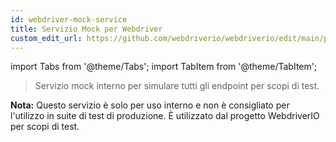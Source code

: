 ```yaml
---
id: webdriver-mock-service
title: Servizio Mock per Webdriver
custom_edit_url: https://github.com/webdriverio/webdriverio/edit/main/packages/wdio-webdriver-mock-service/README.md
---
```


import Tabs from '@theme/Tabs';
import TabItem from '@theme/TabItem';

> Servizio mock interno per simulare tutti gli endpoint per scopi di test.

__Nota:__ Questo servizio è solo per uso interno e non è consigliato per l'utilizzo in suite di test di produzione. È utilizzato dal progetto WebdriverIO per scopi di test.